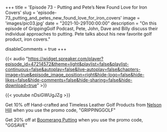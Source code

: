 +++
title = 'Episode 73 - Putting and Pete&#8217;s New Found Love for Iron Covers'
slug = 'episode-73_putting_and_petes_new_found_love_for_iron_covers'
image = 'images/pic03.jpg'
date = "2021-10-29T00:00:00"
description = "On this episode of GrippingGolf Podcast, Pete, John, Dave and Billy discuss their individual approaches to putting. Pete talks about his new favorite golf product, iron covers."

disableComments = true
+++

{{< audio "https://widget.spreaker.com/player?episode_id=47214572&theme=light&playlist=false&playlist-continuous=false&autoplay=false&live-autoplay=false&chapters-image=true&episode_image_position=right&hide-logo=false&hide-likes=false&hide-comments=false&hide-sharing=false&hide-download=true" >}}


{{< youtube nDsiGWUgJZg >}}



Get 10% off Hand-crafted and Timeless Leather Golf Products from [Nelson Hill](https://www.nelsonhill.co/) when you use the promo code, "GRIPPINGGOLF"

Get 20% off at [Boomerang Putting](https://www.boomerangputting.com/) when you use the promo code, "GGSAVE"